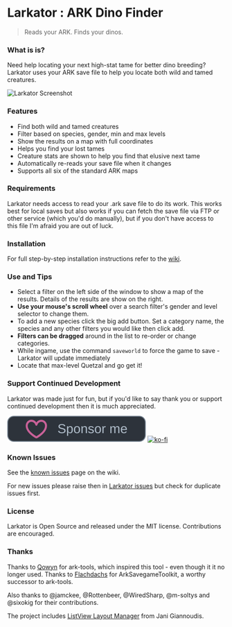 # Larkator : ARK Dino Finder
> Reads your ARK. Finds your dinos.

### What is is?
Need help locating your next high-stat tame for better dino breeding?
Larkator uses your ARK save file to help you locate both wild and tamed creatures.

![Larkator Screenshot](Assets/screenshot.png)

### Features
 - Find both wild and tamed creatures
 - Filter based on species, gender, min and max levels
 - Show the results on a map with full coordinates
 - Helps you find your lost tames
 - Creature stats are shown to help you find that elusive next tame
 - Automatically re-reads your save file when it changes
 - Supports all six of the standard ARK maps

### Requirements
Larkator needs access to read your .ark save file to do its work. This works best for local saves but also works if you can fetch
the save file via FTP or other service (which you'd do manually), but if you don't have access to this file I'm afraid you are out
of luck.

### Installation
For full step-by-step installation instructions refer to the [wiki](https://github.com/coldino/Larkator/wiki/Installation).

### Use and Tips
 - Select a filter on the left side of the window to show a map of the results. Details of the results are show on the right.
 - **Use your mouse's scroll wheel** over a search filter's gender and level selector to change them.
 - To add a new species click the big add button. Set a category name, the species and any other filters you would like then click add.
 - **Filters can be dragged** around in the list to re-order or change categories.
 - While ingame, use the command `saveworld` to force the game to save - Larkator will update immediately
 - Locate that max-level Quetzal and go get it!

### Support Continued Development
Larkator was made just for fun, but if you'd like to say thank you or support continued development then it is much appreciated.

[![Github Sponsorship](Assets/sponsor_sm.svg)](https://github.com/sponsors/coldino)
[![ko-fi](https://ko-fi.com/img/githubbutton_sm.svg)](https://ko-fi.com/Z8Z23YS84)

### Known Issues
See the [known issues](https://github.com/coldino/Larkator/wiki/Known-Issues) page on the wiki.

For new issues please raise then in [Larkator issues](https://github.com/coldino/Larkator/issues) but check for duplicate issues first.

### License
Larkator is Open Source and released under the MIT license. Contributions are encouraged.

### Thanks
Thanks to [Qowyn](https://github.com/Qowyn) for ark-tools, which inspired this tool - even though it it no longer used.
Thanks to [Flachdachs](https://github.com/Flachdachs) for ArkSavegameToolkit, a worthy successor to ark-tools.

Also thanks to @jamckee, @Rottenbeer, @WiredSharp, @m-soltys and @sixokig for their contributions.

The project includes [ListView Layout Manager](https://www.codeproject.com/Articles/25058/ListView-Layout-Manager) from Jani Giannoudis.
